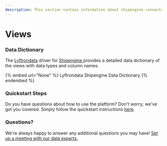 ```yaml
---
description: This section contain information about shipengine connector views information
---
```


# Views

### Data Dictionary

The [Lyftrondata](https://www.lyftrondata.com/) driver for [Shipengine](https://www.lyftrondata.com/integration/sales-analytics/ship-engine//)[ ](https://www.lyftrondata.com/integration/shipengine/)provides a detailed data dictionary of the views with data types and column names.

{% embed url="None" %}
Lyftrondata Shipengine Data Dictionary
{% endembed %}

### Quickstart Steps

Do you have questions about how to use the platform? Don't worry; we've got you covered. Simply follow the quickstart instructions [here](../README.md).

### Questions? <a href="#questions" id="questions"></a>

We're always happy to answer any additional questions you may have! [Set up a meeting with our data experts.](https://www.lyftrondata.com/book-a-meeting/)


